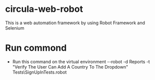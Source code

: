 # circula-web-robot
This is a web automation framework by using Robot Framework and Selenium

# Run commond
- Run this command on the virtual environment
--robot -d Reports -t "Verify The User Can Add A Country To The Dropdown" Tests\SignUpInTests.robot

